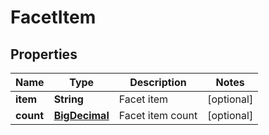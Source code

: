 
# FacetItem

## Properties
Name | Type | Description | Notes
------------ | ------------- | ------------- | -------------
**item** | **String** | Facet item |  [optional]
**count** | [**BigDecimal**](BigDecimal.md) | Facet item count |  [optional]



